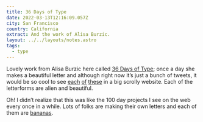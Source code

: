 ```yaml
---
title: 36 Days of Type
date: 2022-03-13T12:16:09.057Z
city: San Francisco
country: California
extract: And the work of Alisa Burzic.
layout: ../../layouts/notes.astro
tags:
  - type
---
```

Lovely work from Alisa Burzic here called [36 Days of Type](https://twitter.com/burzic_alisa/status/1502907342144548866); once a day she makes a beautiful letter and although right now it’s just a bunch of tweets, it would be so cool to see [each](https://twitter.com/burzic_alisa/status/1500823324389163018) [of](https://twitter.com/burzic_alisa/status/1501199799097376770) [these](https://twitter.com/burzic_alisa/status/1501513430662107136) in a big scrolly website. Each of the letterforms are alien and beautiful. 

Oh! I didn’t realize that this was like the 100 day projects I see on the web every once in a while. Lots of folks are making their own letters and each of them are [bananas](https://twitter.com/hashtag/36daysoftype?src=hashtag_click).    